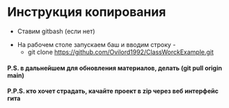 # Инструкция копирования

- Ставим gitbash (если нет)
+ На рабочем столе запускаем баш и вводим строку - 
  + git clone https://github.com/Ovilord1992/ClassWorckExample.git

#### P.S. в дальнейшем для обновления материалов, делать (git pull origin main)
#### P.P.S. кто хочет страдать, качайте проект в zip через веб интерфейс гита